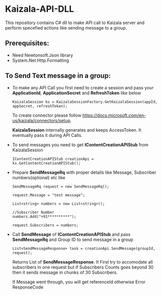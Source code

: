 # Kaizala-API-DLL
This repository contains C# dll to make API call to Kaizala server and perform specefied actions like sending message to a group.

## Prerequisites:
- Need Newtonsoft.Json library
- System.Net.Http.Formatting

## To Send Text message in a group:
- To make any API Call you first need to create a session and pass your **ApplicationId**, **ApplicationSecret** and **RefreshToken** like below
  ```
  KaizalaSession ks = KaizalaSessionFactory.GetKaizalaSession(appId, appSecret, refreshToken);
  ```
  To create connector please follow https://docs.microsoft.com/en-us/kaizala/connectors/setup.
  
  **KaizalaSession** internally generates and keeps AccessToken. It eventually pass it during API Calls.
  
- To send messages you need to get **IContentCreationAPIStub** from KaizalaSession

  ```
  IContentCreationAPIStub creationApi = ks.GetContentCreationAPIStub();
  ```
  
- Prepare **SendMessageRq** with proper details like Message, Subscriber numbers(optional) etc like

  ```
  SendMessageRq request = new SendMessageRq();
  
  request.Message = "test message";
  
  List<string> numbers = new List<string>();
  
  //Subscriber Number
  numbers.Add("+91**********");
  
  request.Subscribers = numbers;
  ```
- Call **SendMessage** of **IContentCreationAPIStub** and pass **SendMessageRq** and Group ID to send message in a group
  ```
  List<SendMessageResponse> task = creationApi.SendMessage(groupId, request);
  ```
  Returns List of **SendMessageResponse**. It First try to accomodate all subscribers in one request but if Subscribers Counts goes beyond 30 then it sends message in 
  chunks of 30 Subscribers.
  
  If Message went through, you will get referenceId otherwise Error ResponseCode
